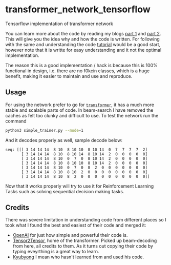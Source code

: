 # transformer_network_tensorflow
Tensorflow implementation of transformer network

You can learn more about the code by reading my blogs [part 1](https://medium.com/datadriveninvestor/lets-build-attention-is-all-you-need-1-2-de377cebe22) and [part 2](https://medium.com/datadriveninvestor/lets-build-attention-is-all-you-need-2-2-11d9a29219c4). This will give you the idea why and how the code is written. For following with the same and understanding the code [tutorial](./tutorial) would be a good start, however note that it is writte for easy understanding and it not the optimal implementation.

The reason this is a good implementation / hack is because this is 100% functional in design, i.e. there are no f0kcin classes, which is a huge benefit, making it easier to maintain and use and reproduce.

## Usage

For using the network prefer to go for [`transformer`](./transformer), it has a much more stable and scalable parts of code. In beam-search I have removed the caches as felt too clunky and difficult to use. To test the network run the command
```bash
python3 simple_trainer.py --mode=1
```

And it decodes properly as well, sample decode below:
```
seq: [[[ 3 14 14 14  8 10  8 10 10  8 10 14  0  7  7  7  7  2]
       [ 3 14 14 14  8 10  8 10 14  8 10 14  2  0  0  0  0  0]
       [ 3 14 14 14  8 10  0  7  0  8 10 14  2  0  0  0  0  0]
       [ 3 14 14 14  8 10  8 10 10  8 10 14  2  0  0  0  0  0]
       [ 3 14 14 14  8 10  0  7  0  8  2  0  0  0  0  0  0  0]
       [ 3 14 14 14  8 10  8 10  2  0  0  0  0  0  0  0  0  0]
       [ 3 14 14 14  8 10  8  2  0  0  0  0  0  0  0  0  0  0]]
```

Now that it works properly will try to use it for Reinforcement Learning Tasks such as solving sequential decision making tasks.

## Credits

There was severe limitation in understanding code from different places so I took what I found the best and easiest of their code and merged it:
* [OpenAI](https://github.com/openai/gpt-2) for just how simple and powerful their code is.
* [Tensor2Tensor](https://github.com/tensorflow/tensor2tensor), home of the transformer. Picked up beam-decoding from here, all credits to them. As it turns out copying their code by typing eveyrthing is a great way to learn.
* [Kyubyong](https://github.com/Kyubyong) I mean who hasn't learned from and used his code.
